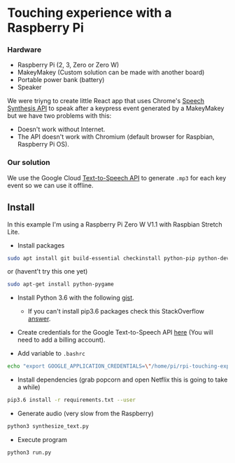 # Touching experience with a Raspberry Pi

### Hardware

- Raspberry Pi (2, 3, Zero or Zero W)
- MakeyMakey (Custom solution can be made with another board)
- Portable power bank (battery)
- Speaker

We were triyng to create little React app that uses Chrome's [Speech Synthesis API](https://developers.google.com/web/updates/2014/01/Web-apps-that-talk-Introduction-to-the-Speech-Synthesis-API) to speak after a keypress event generated by a MakeyMakey but we have two problems with this:

- Doesn't work without Internet.
- The API doesn't work with Chromium (default browser for Raspbian, Raspberry Pi OS).

### Our solution

We use the Google Cloud [Text-to-Speech API](https://cloud.google.com/text-to-speech/) to generate `.mp3` for each key event so we can use it offline.

## Install

In this example I'm using a Raspberry Pi Zero W V1.1 with Raspbian Stretch Lite.

- Install packages

```sh
sudo apt install git build-essential checkinstall python-pip python-dev libsdl-image1.2-dev libsdl-mixer1.2-dev libsdl-ttf2.0-dev libsdl1.2-dev libsmpeg-dev python-numpy subversion libportmidi-dev ffmpeg libswscale-dev libavfor  mat-dev libavcodec-dev libreadline-gplv2-dev libncursesw5-dev libssl-dev libsqlite3-dev tk-dev libgdbm-dev libc6-dev libbz2-dev
```

or (havent't try this one yet)

```sh
sudo apt-get install python-pygame
```

- Install Python 3.6 with the following [gist](https://gist.github.com/dschep/24aa61672a2092246eaca2824400d37f).

  - If you can't install pip3.6 packages check this StackOverflow [answer](https://stackoverflow.com/a/44291036/3437023).

* Create credentials for the Google Text-to-Speech API [here](https://cloud.google.com/text-to-speech/docs/quickstart-client-libraries) (You will need to add a billing account).

* Add variable to `.bashrc`

```sh
echo "export GOOGLE_APPLICATION_CREDENTIALS=\"/home/pi/rpi-touching-experience/credentials.json\"" >> ~/.bashrc
```

- Install dependencies (grab popcorn and open Netflix this is going to take a while)

```sh
pip3.6 install -r requirements.txt --user
```

- Generate audio (very slow from the Raspberry)

```sh
python3 synthesize_text.py
```

- Execute program

```
python3 run.py
```

